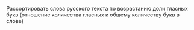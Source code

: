 Рассортировать слова русского текста по возрастанию доли гласных букв (отношение количества гласных к общему количеству букв в слове)